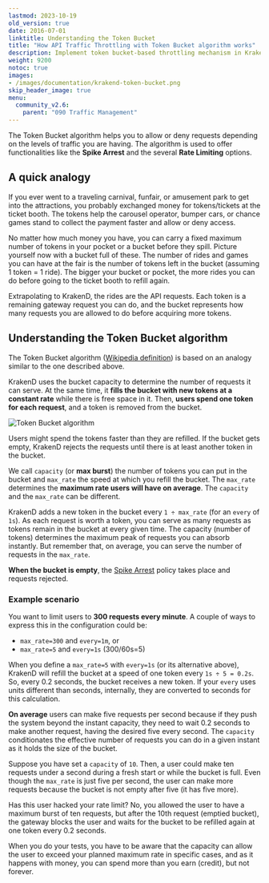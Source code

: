 ```yaml
---
lastmod: 2023-10-19
old_version: true
date: 2016-07-01
linktitle: Understanding the Token Bucket
title: "How API Traffic Throttling with Token Bucket algorithm works"
description: Implement token bucket-based throttling mechanism in KrakenD API Gateway to control API access rates and prevent abuse
weight: 9200
notoc: true
images:
- /images/documentation/krakend-token-bucket.png
skip_header_image: true
menu:
  community_v2.6:
    parent: "090 Traffic Management"
---
```


The Token Bucket algorithm helps you to allow or deny requests depending on the levels of traffic you are having. The algorithm is used to offer functionalities like the **Spike Arrest** and the several **Rate Limiting** options.

## A quick analogy

If you ever went to a traveling carnival, funfair, or amusement park to get into the attractions, you probably exchanged money for tokens/tickets at the ticket booth. The tokens help the carousel operator, bumper cars, or chance games stand to collect the payment faster and allow or deny access.

No matter how much money you have, you can carry a fixed maximum number of tokens in your pocket or a bucket before they spill. Picture yourself now with a bucket full of these. The number of rides and games you can have at the fair is the number of tokens left in the bucket (assuming 1 token = 1 ride). The bigger your bucket or pocket, the more rides you can do before going to the ticket booth to refill again.

Extrapolating to KrakenD, the rides are the API requests. Each token is a remaining gateway request you can do, and the bucket represents how many requests you are allowed to do before acquiring more tokens.

## Understanding the Token Bucket algorithm
The Token Bucket algorithm ([Wikipedia definition](https://en.wikipedia.org/wiki/Token_bucket)) is based on an analogy similar to the one described above.

KrakenD uses the bucket capacity to determine the number of requests it can serve. At the same time, it **fills the bucket with new tokens at a constant rate** while there is free space in it. Then, **users spend one token for each request**, and a token is removed from the bucket.

![Token Bucket algorithm](/images/documentation/krakend-token-bucket.png)

Users might spend the tokens faster than they are refilled. If the bucket gets empty, KrakenD rejects the requests until there is at least another token in the bucket.

We call `capacity` (or **max burst**) the number of tokens you can put in the bucket and `max_rate` the speed at which you refill the bucket. The `max_rate` determines the **maximum rate users will have on average**. The `capacity` and the `max_rate` can be different.

KrakenD adds a new token in the bucket every `1 ÷ max_rate` (for an `every` of `1s`). As each request is worth a token, you can serve as many requests as tokens remain in the bucket at every given time. The capacity (number of tokens) determines the maximum peak of requests you can absorb instantly. But remember that, on average, you can serve the number of requests in the `max_rate`.

**When the bucket is empty**, the [Spike Arrest](/docs/v2.6/throttling/spike-arrest/) policy takes place and requests rejected.

### Example scenario
You want to limit users to **300 requests every minute**. A couple of ways to express this in the configuration could be:

- `max_rate=300` and `every=1m`, or
- `max_rate=5` and `every=1s` (300/60s=5)

When you define a `max_rate=5` with `every=1s` (or its alternative above), KrakenD will refill the bucket at a speed of one token every `1s ÷ 5 = 0.2s`. So, every 0.2 seconds, the bucket receives a new token. If your `every` uses units different than seconds, internally, they are converted to seconds for this calculation.

**On average** users can make five requests per second because if they push the system beyond the instant capacity, they need to wait 0.2 seconds to make another request, having the desired five every second. The `capacity` conditionates the effective number of requests you can do in a given instant as it holds the size of the bucket.

Suppose you have set a `capacity` of `10`. Then, a user could make ten requests under a second during a fresh start or while the bucket is full. Even though the `max_rate` is just five per second, the user can make more requests because the bucket is not empty after five (it has five more).

Has this user hacked your rate limit? No, you allowed the user to have a maximum burst of ten requests, but after the 10th request (emptied bucket), the gateway blocks the user and waits for the bucket to be refilled again at one token every 0.2 seconds.

When you do your tests, you have to be aware that the capacity can allow the user to exceed your planned maximum rate in specific cases, and as it happens with money, you can spend more than you earn (credit), but not forever.